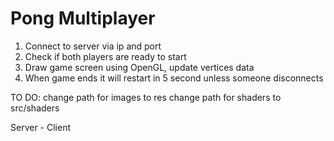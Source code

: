 # Pong Multiplayer
1. Connect to server via ip and port
2. Check if both players are ready to start
3. Draw game screen using OpenGL, update vertices data
4. When game ends it will restart in 5 second unless someone disconnects


TO DO:
change path for images to res
change path for shaders to src/shaders

Server - Client
